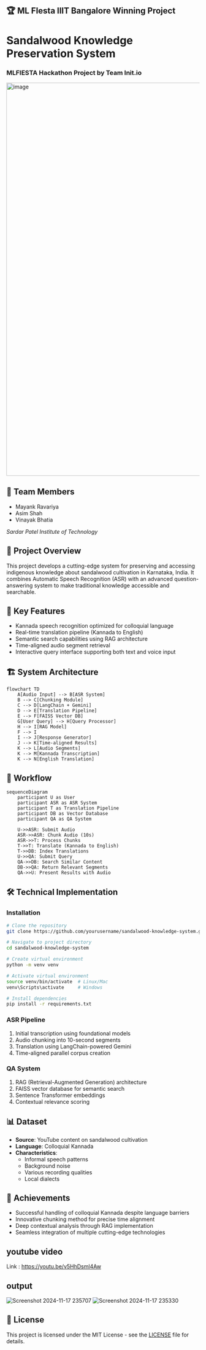 ## 🏆 **ML FIesta IIIT Bangalore Winning Project**


# Sandalwood Knowledge Preservation System
### MLFIESTA Hackathon Project by Team Init.io

<img width="1024" height="1024" alt="image" src="https://github.com/user-attachments/assets/af49a8a3-4d48-4f40-80c4-6339d353c9b3" />



## 👥 Team Members
- Mayank Ravariya
- Asim Shah
- Vinayak Bhatia

*Sardar Patel Institute of Technology*

## 🎯 Project Overview
This project develops a cutting-edge system for preserving and accessing indigenous knowledge about sandalwood cultivation in Karnataka, India. It combines Automatic Speech Recognition (ASR) with an advanced question-answering system to make traditional knowledge accessible and searchable.

## 🌟 Key Features
- Kannada speech recognition optimized for colloquial language
- Real-time translation pipeline (Kannada to English)
- Semantic search capabilities using RAG architecture
- Time-aligned audio segment retrieval
- Interactive query interface supporting both text and voice input

## 🏗️ System Architecture

```mermaid
flowchart TD
    A[Audio Input] --> B[ASR System]
    B --> C[Chunking Module]
    C --> D[LangChain + Gemini]
    D --> E[Translation Pipeline]
    E --> F[FAISS Vector DB]
    G[User Query] --> H[Query Processor]
    H --> I[RAG Model]
    F --> I
    I --> J[Response Generator]
    J --> K[Time-aligned Results]
    K --> L[Audio Segments]
    K --> M[Kannada Transcription]
    K --> N[English Translation]
```

## 🔄 Workflow

```mermaid
sequenceDiagram
    participant U as User
    participant ASR as ASR System
    participant T as Translation Pipeline
    participant DB as Vector Database
    participant QA as QA System
    
    U->>ASR: Submit Audio
    ASR->>ASR: Chunk Audio (10s)
    ASR->>T: Process Chunks
    T->>T: Translate (Kannada to English)
    T->>DB: Index Translations
    U->>QA: Submit Query
    QA->>DB: Search Similar Content
    DB->>QA: Return Relevant Segments
    QA->>U: Present Results with Audio
```

## 🛠️ Technical Implementation

### Installation

```bash
# Clone the repository
git clone https://github.com/yourusername/sandalwood-knowledge-system.git

# Navigate to project directory
cd sandalwood-knowledge-system

# Create virtual environment
python -m venv venv

# Activate virtual environment
source venv/bin/activate  # Linux/Mac
venv\Scripts\activate     # Windows

# Install dependencies
pip install -r requirements.txt
```

### ASR Pipeline
1. Initial transcription using foundational models
2. Audio chunking into 10-second segments
3. Translation using LangChain-powered Gemini
4. Time-aligned parallel corpus creation

### QA System
1. RAG (Retrieval-Augmented Generation) architecture
2. FAISS vector database for semantic search
3. Sentence Transformer embeddings
4. Contextual relevance scoring

## 📊 Dataset
- **Source**: YouTube content on sandalwood cultivation
- **Language**: Colloquial Kannada
- **Characteristics**:
  - Informal speech patterns
  - Background noise
  - Various recording qualities
  - Local dialects

## 🎯 Achievements
- Successful handling of colloquial Kannada despite language barriers
- Innovative chunking method for precise time alignment
- Deep contextual analysis through RAG implementation
- Seamless integration of multiple cutting-edge technologies

## youtube video

Link : https://youtu.be/v5HhDsml4Aw

## output

![Screenshot 2024-11-17 235707](https://github.com/user-attachments/assets/9378f8b6-aef4-4e8a-9038-2fffd5e5ae47)
![Screenshot 2024-11-17 235330](https://github.com/user-attachments/assets/8bcb0676-44fe-488f-b051-3c88de9ba7ce)

## 📝 License
This project is licensed under the MIT License - see the [LICENSE](LICENSE) file for details.



